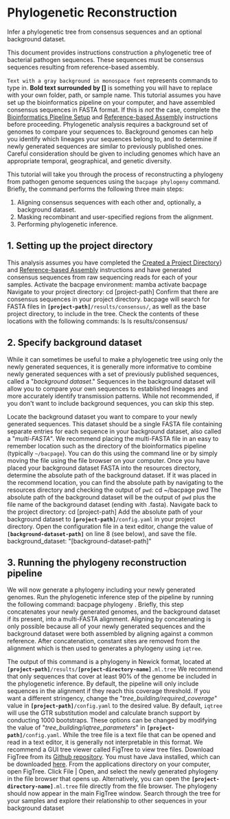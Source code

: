 # Phylogenetic Reconstruction
<card-summary>
    Infer a phylogenetic tree from consensus sequences and an optional background dataset. 
</card-summary>

This document provides instructions construction a phylogenetic tree of bacterial pathogen sequences. 
These sequences must be consensus sequences resulting from reference-based assembly.

<procedure type="choices" title="Important notes for following this tutorial" id="intro-table">
    <step>
        <code>Text with a gray background in monospace font</code> represents commands to type in.
    </step>
    <step>
        <b>Bold text surrounded by []</b> is something you will have to replace with your own folder, path, or sample 
        name.
    </step>
    <step>
        This tutorial assumes you have set up the bioinformatics pipeline on your computer, and have assembled
        consensus sequences in FASTA format.
        If this is <i>not</i> the case, complete the <a href="Bioinformatics-Pipeline-Setup.md">Bioinformatics Pipeline 
        Setup</a> and <a href="Reference-based-Assembly.md">Reference-based Assembly</a> instructions before proceeding.
    </step>
    <step>
        Phylogenetic analysis requires a background set of genomes to compare your sequences to. Background genomes 
        can help you identify which lineages your sequences belong to, and to determine if newly generated sequences are
        similar to previously published ones. Careful consideration should be given to including genomes which have an 
        appropriate temporal, geographical, and genetic diversity. 
    </step>
</procedure>

This tutorial will take you through the process of reconstructing a phylogeny from pathogen genome sequences using 
the `bacpage phylogeny` command. 
Briefly, the command performs the following three main steps:
1. Aligning consensus sequences with each other and, optionally, a background dataset.
2. Masking recombinant and user-specified regions from the alignment.
3. Performing phylogenetic inference.

## 1. Setting up the project directory

This analysis assumes you have completed the [Created a Project Directory](Creating-a-Project-Directory.md)} and
[Reference-based Assembly](Reference-based-Assembly.md) instructions and have generated consensus sequences from raw 
sequencing reads for each of your samples.
<procedure type="steps">
    <step>
        Activate the bacpage environment:
        <code-block lang="bash">mamba activate bacpage</code-block>
    </step>
    <step>
        Navigate to your project directory:
        <code-block lang="bash" >cd [project-path]</code-block>
    </step>
    <step>
        Confirm that there are consensus sequences in your project directory. bacpage will search for FASTA files in
        <code><b>[project-path]</b>/results/consensus/</code>, as well as the base project directory, to include in the 
        tree. Check the contents of these locations with the following commands:
        <code-block lang="bash" >
            ls
            ls results/consensus/
        </code-block>
    </step>
</procedure>

## 2. Specify background dataset
While it can sometimes be useful to make a phylogenetic tree using only the newly generated sequences, it is generally 
more informative to combine newly generated sequences with a set of previously published sequences, called a 
"*background dataset*." 
Sequences in the background dataset will allow you to compare your own sequences to established lineages and 
more accurately identify transmission patterns.
While not recommended, if you don't want to include background sequences, you can skip this step.

<procedure type="steps">
    <step>
        Locate the background dataset you want to compare to your newly generated sequences. This dataset should be a 
        single FASTA file containing separate entries for each sequence in your background dataset, also called a 
        "<i>multi-FASTA</i>". 
    </step>
    <step>
        We recommend placing the multi-FASTA file in an easy to remember location such as the directory of the 
        bioinformatics pipeline (typically <code>~/bacpage</code>). You can do this using the command line or by 
        simply moving the file using the file browser on your computer.
    </step>
    <step>
        Once you have placed your background dataset FASTA into the resources directory, determine the absolute path of 
        the background dataset. If it was placed in the recommend location, you can find the absolute path by 
        navigating to the resources directory and checking the output of <code>pwd</code>:
        <code-block>
            cd ~/bacpage
            pwd
        </code-block>
        The absolute path of the background dataset will be the output of <code>pwd</code> plus the file name of the 
        background dataset (ending with .fasta).
    </step>
    <step>
        Navigate back to the project directory:
        <code-block lang="bash">cd [project-path]</code-block>
    </step>
    <step>
        Add the absolute path of your background dataset to <code><b>[project-path]</b>/config.yaml</code> in your project directory. Open 
        the configuration file in a text editor, change the value of <code><b>[background-dataset-path]</b></code> 
        on line 8 (see below), and save the file.
        <code-block lang="yaml" >
            background_dataset: "[background-dataset-path]"
        </code-block>
    </step>
</procedure>

## 3. Running the phylogeny reconstruction pipeline
We will now generate a phylogeny including your newly generated genomes.
<procedure type="steps">
    <step>
        Run the phylogenetic inference step of the pipeline by running the following command:
        <code-block lang="bash" >bacpage phylogeny .</code-block>
        Briefly, this step concatenates your newly generated genomes, and the background dataset if its present, into a 
        multi-FASTA alignment. Aligning by concatenating is only possible because all of your newly generated sequences 
        and the background dataset were both assembled by aligning against a common reference. After concatenation, 
        constant sites are removed from the alignment which is then used to  generates a phylogeny using 
        <code>iqtree</code>.
        <p/>The output of this command is a phylogeny in Newick format, located at 
        <code><b>[project-path]</b>/results/<b>[project-directory-name]</b>.ml.tree</code>
        <note>
            We recommend that only sequences that cover at least 90% of the genome be included in the phylogenetic 
            inference. By default, the pipeline will only include sequences in the alignment if they reach this coverage
            threshold. If you want a different stringency, change the "<i>tree_building/required_coverage</i>" value in 
            <code><b>[project-path]</b>/config.yaml</code> to the desired value. 
        </note>
        <note>
            By default, <code>iqtree</code> will use the GTR substitution model and calculate branch support by 
            conducting 1000 bootstraps. These options can be changed by modifying the value of 
            "<i>tree_building/iqtree_parameters</i>" in <code><b>[project-path]</b>/config.yaml</code>.
        </note>
        <step>
            While the tree file is a text file that can be opened and read in a text editor, it is generally not 
            interpretable in this format. We recommend a GUI tree viewer called FigTree to view tree files.
            <tip>
                Download FigTree from its <a href="https://github.com/rambaut/figtree/releases">Github 
                repository</a>. You must have Java installed, which can be downloaded 
                <a href="https://www.java.com/en/download/" >here</a>.
            </tip>
        </step>
        <step>
            From the applications directory on your computer, open FigTree. Click <ui-path>File | Open</ui-path>, and 
            select the newly generated phylogeny in the file browser that opens up. Alternatively, you can open the 
            <code><b>[project-directory-name]</b>.ml.tree</code> file directly from the file browser.
        </step>
        <step>
            The phylogeny should now appear in the main FigTree window. Search through the tree for your samples and 
            explore their relationship to other sequences in your background dataset
        </step>
    </step>
</procedure>
